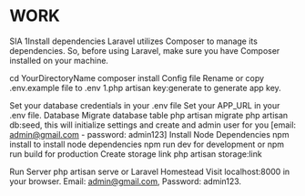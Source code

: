 # WORK
 SIA 1Install dependencies
Laravel utilizes Composer to manage its dependencies. So, before using Laravel, make sure you have Composer installed on your machine.

cd YourDirectoryName
composer install
Config file
Rename or copy .env.example file to .env 1.php artisan key:generate to generate app key.

Set your database credentials in your .env file
Set your APP_URL in your .env file.
Database
Migrate database table php artisan migrate
php artisan db:seed, this will initialize settings and create and admin user for you [email: admin@gmail.com - password: admin123]
Install Node Dependencies
npm install to install node dependencies
npm run dev for development or npm run build for production
Create storage link
php artisan storage:link

Run Server
php artisan serve or Laravel Homestead
Visit localhost:8000 in your browser. Email: admin@gmail.com, Password: admin123.
